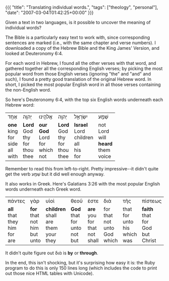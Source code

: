 {{{
  "title": "Translating individual words.",
  "tags": ["theology", "personal"],
  "date": "2007-03-04T01:42:25+00:00"
}}}

  Given a text in two languages, is it possible to uncover the meaning of individual words?

The Bible is a particularly easy text to work with, since corresponding sentences are marked (i.e., with the same chapter and verse numbers).  I downloaded a copy of the Hebrew Bible and the King James' Version, and looked at Deuteronomy 6:4.

For each word in Hebrew, I found all the other verses with that word, and gathered together all the corresponding English verses; by picking the most popular word from those English verses (ignoring "the" and "and" and such), I found a pretty good translation of the original Hebrew word.  In short, I picked the most popular English word in all those verses containing the non-English word.

So here's Deuteronomy 6:4, with the top six English words underneath each Hebrew word:
<table><tr>
<td>&#1488;&#1462;&#1495;&#1464;&#1469;&#1491;</td>
<td>&#1497;&#1456;&#1492;&#1493;&#1464;&#1445;&#1492;</td>
<td>&#1488;&#1457;&#1500;&#1465;&#1492;&#1461;&#1430;&#1497;&#1504;&#1493;&#1468;</td>
<td>&#1497;&#1456;&#1492;&#1493;&#1464;&#1445;&#1492;</td>
<td>&#1497;&#1460;&#1513;&#1474;&#1456;&#1512;&#1464;&#1488;&#1461;&#1425;&#1500;</td>
<td>&#1513;&#1473;&#1456;&#1502;&#1463;&#1430;&#1506;</td>
</tr><tr>
<td><b>one</b><br>king<br>for<br>side<br>all<br>with</td>
<td><b>Lord</b><br>God<br>thy<br>for<br>thou<br>thee</td>
<td><b>our</b><br><b>God</b><br>Lord<br>for<br>which<br>not</td>
<td><b>Lord</b><br>God<br>thy<br>for<br>thou<br>thee</td>
<td><b>Israel</b><br>Lord<br>children<br>all<br>his<br>for</td>
<td>not<br>Lord<br>will<br><b>heard</b><br>them<br>voice</td>
</tr></table>
Remember to read this from left-to-right.  Pretty impressive--it didn't quite get the verb &#1513;&#1473;&#1456;&#1502;&#1463;&#1430;&#1506; but it did well enough anyway.

It also works in Greek.  Here's Galatians 3:26 with the most popular English words underneath each Greek word.
<table><tr>
<td>&#960;&#940;&#957;&#964;&#949;&#962;</td>
<td>&#947;&#8048;&#961;</td>
<td>&#965;&#7985;&#959;&#8054;</td>
<td>&#952;&#949;&#959;&#8166;</td>
<td>&#7952;&#963;&#964;&#949;</td>
<td>&#948;&#953;&#8048;</td>
<td>&#964;&#8134;&#962;</td>
<td>&#960;&#943;&#963;&#964;&#949;&#969;&#962;</td>
<td>&#7952;&#957;</td>
<td>&#967;&#961;&#953;&#963;&#964;&#8182;</td>
<td>&#7984;&#951;&#963;&#959;&#8166;.</td>
</tr><tr>
<td><b>all</b><br>that<br>they<br>him<br>for<br>are</td>
<td><b>for</b><br>that<br>not<br>him<br>but<br>unto</td>
<td><b>children</b><br>shall<br>are<br>them<br>your<br>they</td>
<td><b>God</b><br>that<br>for<br>unto<br>not<br>but</td>
<td><b>are</b><br>you<br>for<br>that<br>not<br>shall</td>
<td>for<br>that<br>not<br>unto<br>God<br>which</td>
<td>that<br>for<br>unto<br>his<br>which<br>was</td>
<td><b>faith</b><br>that<br>for<br>God<br>but<br>Christ</td>
<td>that<br>unto<br>for<br>him<br>not<br>which</td>
<td><b>Christ</b><br>Jesus<br>are<br>that<br>which<br>God</td>
<td><b>Jesus</b><br>unto<br>that<br>him<br>Christ<br>said</td>
</tr></table>
It didn't quite figure out &#948;&#953;&#8048; is <b>by</b> or <b>through</b>.

In the end, this isn't shocking, but it's surprising how easy it is: the Ruby program to do this is only 150 lines long (which includes the code to print out those nice HTML tables with Unicode).

